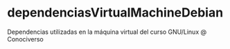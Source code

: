 # dependenciasVirtualMachineDebian
Dependencias utilizadas en la máquina virtual del curso GNU/Linux @ Conociverso
